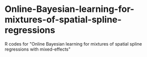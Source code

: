 # Online-Bayesian-learning-for-mixtures-of-spatial-spline-regressions
R codes for "Online Bayesian learning for mixtures of spatial spline regressions with mixed-effects"

